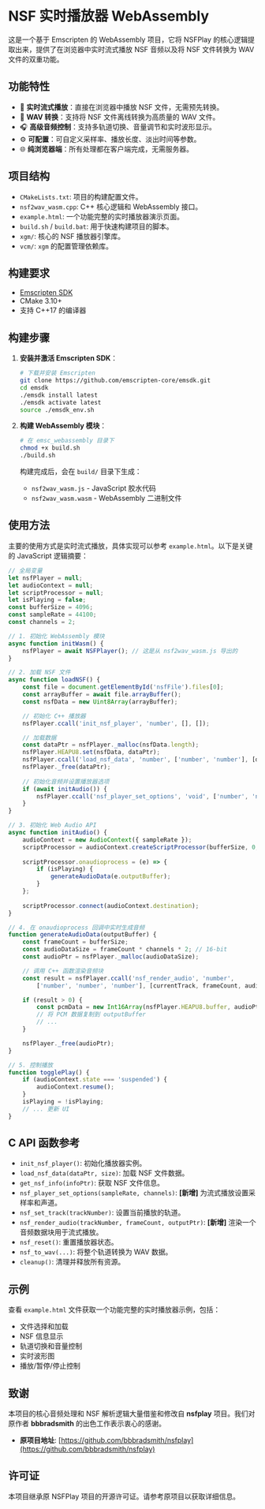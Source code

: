 # NSF 实时播放器 WebAssembly

这是一个基于 Emscripten 的 WebAssembly 项目，它将 NSFPlay 的核心逻辑提取出来，提供了在浏览器中实时流式播放 NSF 音频以及将 NSF 文件转换为 WAV 文件的双重功能。

## 功能特性

- 🎵 **实时流式播放**：直接在浏览器中播放 NSF 文件，无需预先转换。
- 🌊 **WAV 转换**：支持将 NSF 文件离线转换为高质量的 WAV 文件。
- 🎧 **高级音频控制**：支持多轨道切换、音量调节和实时波形显示。
- ⚙️ **可配置**：可自定义采样率、播放长度、淡出时间等参数。
- 🌐 **纯浏览器端**：所有处理都在客户端完成，无需服务器。

## 项目结构


- `CMakeLists.txt`: 项目的构建配置文件。
- `nsf2wav_wasm.cpp`: C++ 核心逻辑和 WebAssembly 接口。
- `example.html`: 一个功能完整的实时播放器演示页面。
- `build.sh` / `build.bat`: 用于快速构建项目的脚本。
- `xgm/`: 核心的 NSF 播放器引擎库。
- `vcm/`: `xgm` 的配置管理依赖库。

## 构建要求

- [Emscripten SDK](https://emscripten.org/docs/getting_started/downloads.html)
- CMake 3.10+
- 支持 C++17 的编译器

## 构建步骤

1.  **安装并激活 Emscripten SDK**：
    ```bash
    # 下载并安装 Emscripten
    git clone https://github.com/emscripten-core/emsdk.git
    cd emsdk
    ./emsdk install latest
    ./emsdk activate latest
    source ./emsdk_env.sh
    ```

2.  **构建 WebAssembly 模块**：
    ```bash
    # 在 emsc_webassembly 目录下
    chmod +x build.sh
    ./build.sh
    ```

    构建完成后，会在 `build/` 目录下生成：
    - `nsf2wav_wasm.js` - JavaScript 胶水代码
    - `nsf2wav_wasm.wasm` - WebAssembly 二进制文件

## 使用方法

主要的使用方式是实时流式播放，具体实现可以参考 `example.html`。以下是关键的 JavaScript 逻辑摘要：

```javascript
// 全局变量
let nsfPlayer = null;
let audioContext = null;
let scriptProcessor = null;
let isPlaying = false;
const bufferSize = 4096;
const sampleRate = 44100;
const channels = 2;

// 1. 初始化 WebAssembly 模块
async function initWasm() {
    nsfPlayer = await NSFPlayer(); // 这是从 nsf2wav_wasm.js 导出的
}

// 2. 加载 NSF 文件
async function loadNSF() {
    const file = document.getElementById('nsfFile').files[0];
    const arrayBuffer = await file.arrayBuffer();
    const nsfData = new Uint8Array(arrayBuffer);

    // 初始化 C++ 播放器
    nsfPlayer.ccall('init_nsf_player', 'number', [], []);

    // 加载数据
    const dataPtr = nsfPlayer._malloc(nsfData.length);
    nsfPlayer.HEAPU8.set(nsfData, dataPtr);
    nsfPlayer.ccall('load_nsf_data', 'number', ['number', 'number'], [dataPtr, nsfData.length]);
    nsfPlayer._free(dataPtr);
    
    // 初始化音频并设置播放器选项
    if (await initAudio()) {
        nsfPlayer.ccall('nsf_player_set_options', 'void', ['number', 'number'], [sampleRate, channels]);
    }
}

// 3. 初始化 Web Audio API
async function initAudio() {
    audioContext = new AudioContext({ sampleRate });
    scriptProcessor = audioContext.createScriptProcessor(bufferSize, 0, channels);
    
    scriptProcessor.onaudioprocess = (e) => {
        if (isPlaying) {
            generateAudioData(e.outputBuffer);
        }
    };
    
    scriptProcessor.connect(audioContext.destination);
}

// 4. 在 onaudioprocess 回调中实时生成音频
function generateAudioData(outputBuffer) {
    const frameCount = bufferSize;
    const audioDataSize = frameCount * channels * 2; // 16-bit
    const audioPtr = nsfPlayer._malloc(audioDataSize);

    // 调用 C++ 函数渲染音频块
    const result = nsfPlayer.ccall('nsf_render_audio', 'number',
        ['number', 'number', 'number'], [currentTrack, frameCount, audioPtr]);

    if (result > 0) {
        const pcmData = new Int16Array(nsfPlayer.HEAPU8.buffer, audioPtr, frameCount * channels);
        // 将 PCM 数据复制到 outputBuffer
        // ...
    }

    nsfPlayer._free(audioPtr);
}

// 5. 控制播放
function togglePlay() {
    if (audioContext.state === 'suspended') {
        audioContext.resume();
    }
    isPlaying = !isPlaying;
    // ... 更新 UI
}
```

## C API 函数参考

- `init_nsf_player()`: 初始化播放器实例。
- `load_nsf_data(dataPtr, size)`: 加载 NSF 文件数据。
- `get_nsf_info(infoPtr)`: 获取 NSF 文件信息。
- `nsf_player_set_options(sampleRate, channels)`: **[新增]** 为流式播放设置采样率和声道。
- `nsf_set_track(trackNumber)`: 设置当前播放的轨道。
- `nsf_render_audio(trackNumber, frameCount, outputPtr)`: **[新增]** 渲染一个音频数据块用于流式播放。
- `nsf_reset()`: 重置播放器状态。
- `nsf_to_wav(...)`: 将整个轨道转换为 WAV 数据。
- `cleanup()`: 清理并释放所有资源。

## 示例

查看 `example.html` 文件获取一个功能完整的实时播放器示例，包括：
- 文件选择和加载
- NSF 信息显示
- 轨道切换和音量控制
- 实时波形图
- 播放/暂停/停止控制

## 致谢

本项目的核心音频处理和 NSF 解析逻辑大量借鉴和修改自 **nsfplay** 项目。我们对原作者 **bbbradsmith** 的出色工作表示衷心的感谢。

- **原项目地址**: [https://github.com/bbbradsmith/nsfplay](https://github.com/bbbradsmith/nsfplay)

## 许可证

本项目继承原 NSFPlay 项目的开源许可证。请参考原项目以获取详细信息。